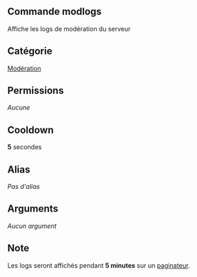 ## Commande modlogs
Affiche les logs de modération du serveur

## Catégorie
[Modération](../categories/moderation.md)

## Permissions
*Aucune*

## Cooldown
**5** secondes

## Alias
*Pas d'alias*

## Arguments
*Aucun argument*

## Note
Les logs seront affichés pendant **5 minutes** sur un [paginateur](../others/paginator.md).